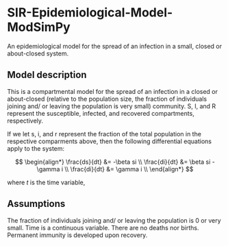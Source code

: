 # SIR-Epidemiological-Model-ModSimPy
An epidemiological model for the spread of an infection in a small, closed or about-closed system.


## Model description 

This is a compartmental model for the spread of an infection in a closed or about-closed (relative to the population size, the fraction of individuals joining and/ or leaving the population is very small) community. S, I, and R represent the susceptible, infected, and recovered compartments, respectively.

If we let s, i, and r represent the fraction of the total population in the respective comparments above, then the following differential equations apply to the system:

$$
\begin{align*} 
\frac{ds}{dt} &= -\beta si \\
\frac{di}{dt} &= \beta si - \gamma i \\
\frac{di}{dt} &= \gamma i \\
\end{align*}
$$

where $t$ is the time variable, 

## Assumptions
The fraction of individuals joining and/ or leaving the population is 0 or very small.
Time is a continuous variable.
There are no deaths nor births.
Permanent immunity is developed upon recovery.
